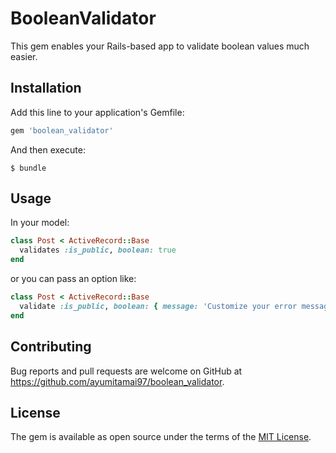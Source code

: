 # BooleanValidator

This gem enables your Rails-based app to validate boolean values much easier.


## Installation

Add this line to your application's Gemfile:

```ruby
gem 'boolean_validator'
```

And then execute:

    $ bundle


## Usage

In your model:
```ruby
class Post < ActiveRecord::Base
  validates :is_public, boolean: true
end
```

or you can pass an option like:

```ruby
class Post < ActiveRecord::Base
  validate :is_public, boolean: { message: 'Customize your error message' }
end
```


## Contributing

Bug reports and pull requests are welcome on GitHub at https://github.com/ayumitamai97/boolean_validator.

## License

The gem is available as open source under the terms of the [MIT License](https://opensource.org/licenses/MIT).
